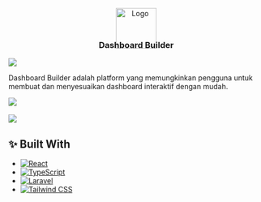 <!-- PROJECT LOGO -->
<br />
<div align="center">
    <img src="https://xokfyywqduhtltwyclph.supabase.co/storage/v1/object/public/yusufparker/yusuf/DALL_E_2025-01-24_20.59.34_-_A_modern_and_sleek_logo_design_for_a_dashboard_builder_application_called__DashBuild__or__DB_._The_logo_should_feature_only_the_icon_and_text_without_-removebg-preview.png" alt="Logo" style="margin-bottom : -40px" width="80" height="80">

  <h3 align="center">Dashboard Builder</h3>
</div>

<img  src="https://xokfyywqduhtltwyclph.supabase.co/storage/v1/object/public/yusufparker/yusuf/Screenshot%202025-02-15%20105337.png" >

<p style="font-size : 14px">
Dashboard Builder adalah platform yang memungkinkan pengguna untuk membuat dan menyesuaikan dashboard interaktif dengan mudah.
</p>

<img  src="https://xokfyywqduhtltwyclph.supabase.co/storage/v1/object/public/yusufparker/yusuf/Screenshot%202025-02-15%20104758.png" >
<br>
<br>

<img  src="https://xokfyywqduhtltwyclph.supabase.co/storage/v1/object/public/yusufparker/yusuf/Screenshot%202025-02-15%20104857.png" >

## ✨ Built With

* [![React][React.js]][React-url]
* [![TypeScript][TypeScript.com]][TypeScript-url]
* [![Laravel][Laravel.com]][Laravel-url]
* [![Tailwind CSS][Tailwindcss.com]][Tailwindcss-url]

<!-- MARKDOWN LINKS & IMAGES -->
[React.js]: https://img.shields.io/badge/React-20232A?style=for-the-badge&logo=react&logoColor=61DAFB
[React-url]: https://reactjs.org/
[TypeScript.com]: https://img.shields.io/badge/TypeScript-007ACC?style=for-the-badge&logo=typescript&logoColor=white
[TypeScript-url]: https://www.typescriptlang.org/
[Laravel.com]: https://img.shields.io/badge/Laravel-FF2D20?style=for-the-badge&logo=laravel&logoColor=white
[Laravel-url]: https://laravel.com
[Tailwindcss.com]: https://img.shields.io/badge/TailwindCSS-06B6D4?style=for-the-badge&logo=tailwindcss&logoColor=white
[Tailwindcss-url]: https://tailwindcss.com/
